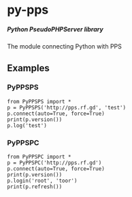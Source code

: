 # py-pps
##### Python PseudoPHPServer library

The module connecting Python with PPS
## Examples
### PyPPSPS
```python3
from PyPPSPS import *
p = PyPPSPS('http://pps.rf.gd', 'test')
p.connect(auto=True, force=True)
print(p.version())
p.log('test')
```
### PyPPSPC
```python3
from PyPPSPC import *
p = PyPPSPC('http://pps.rf.gd')
p.connect(auto=True, force=True)
print(p.version())
p.login('root', 'toor')
print(p.refresh())
```

